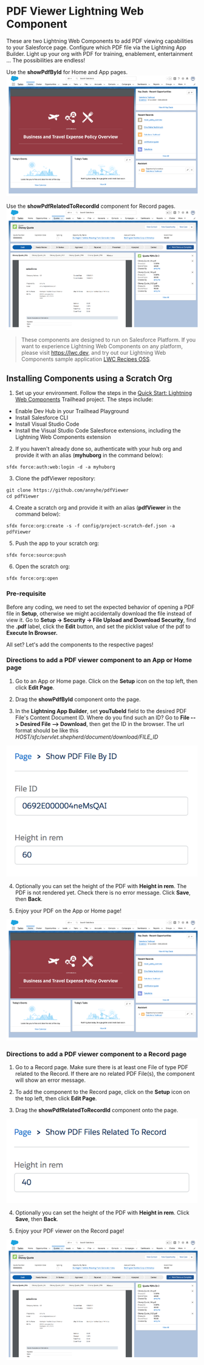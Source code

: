 # PDF Viewer Lightning Web Component

These are two Lightning Web Components to add PDF viewing capabilities to your Salesforce page. Configure which PDF file via the Lightning App Builder. Light up your org with PDF for training, enablement, entertainment ... The possibilities are endless!

Use the **showPdfById** for Home and App pages.
![PDF Viewer on Home page](homePage.png)

Use the **showPdfRelatedToRecordId** component for Record pages.
![PDF Viewer on Opportunity Record page](recordPage.png)

> These components are designed to run on Salesforce Platform. If you want to experience Lightning Web Components on any platform, please visit https://lwc.dev, and try out our Lightning Web Components sample application [LWC Recipes OSS](https://github.com/trailheadapps/lwc-recipes-oss).

## Installing Components using a Scratch Org

1. Set up your environment. Follow the steps in the [Quick Start: Lightning Web Components](https://trailhead.salesforce.com/content/learn/projects/quick-start-lightning-web-components/) Trailhead project. The steps include:

-   Enable Dev Hub in your Trailhead Playground
-   Install Salesforce CLI
-   Install Visual Studio Code
-   Install the Visual Studio Code Salesforce extensions, including the Lightning Web Components extension

2. If you haven't already done so, authenticate with your hub org and provide it with an alias (**myhuborg** in the command below):

```
sfdx force:auth:web:login -d -a myhuborg
```

3. Clone the pdfViewer repository:

```
git clone https://github.com/annyhe/pdfViewer
cd pdfViewer
```

4. Create a scratch org and provide it with an alias (**pdfViewer** in the command below):

```
sfdx force:org:create -s -f config/project-scratch-def.json -a pdfViewer
```

5. Push the app to your scratch org:

```
sfdx force:source:push
```

6. Open the scratch org:

```
sfdx force:org:open
```

### Pre-requisite
Before any coding, we need to set the expected behavior of opening a PDF file in **Setup**, otherwise we might accidentally download the file instead of view it. Go to **Setup → Security → File Upload and Download Security**, find the **.pdf** label, click the **Edit** button, and set the picklist value of the pdf to **Execute In Browser.**

All set? Let's add the components to the respective pages!

### Directions to add a PDF viewer component to an App or Home page

1. Go to an App or Home page. Click on the **Setup** icon on the top left, then click **Edit Page**.

2. Drag the **showPdfById** component onto the page.

3. In the **Lightning App Builder**, set **youTubeId** field to the desired PDF File's Content Document ID. Where do you find such an ID? Go to **File --> Desired File --> Download**, then get the ID in the browser. The url format should be like this *HOST/sfc/servlet.shepherd/document/download/FILE_ID*

![Set the PDF File ID in App Builder](homePageConfig.png)

4. Optionally you can set the height of the PDF with **Height in rem**. The PDF is not rendered yet. Check there is no error message. Click **Save**, then **Back**.

5. Enjoy your PDF on the App or Home page!

![PDF Viewer on Home page](homePage.png)

### Directions to add a PDF viewer component to a Record page

1. Go to a Record page. Make sure there is at least one File of type PDF related to the Record. If there are no related PDF File(s), the component will show an error message.

2. To add the component to the Record page, click on the **Setup** icon on the top left, then click **Edit Page**.

3. Drag the **showPdfRelatedToRecordId** component onto the page.

![Add the PDF Viewer component in Lightning App Builder](recordPageConfig.png)

4. Optionally you can set the height of the PDF with **Height in rem**. Click **Save**, then **Back**.

5. Enjoy your PDF viewer on the Record page!

![PDF Viewer on Opportunity Record page](recordPage.png)
